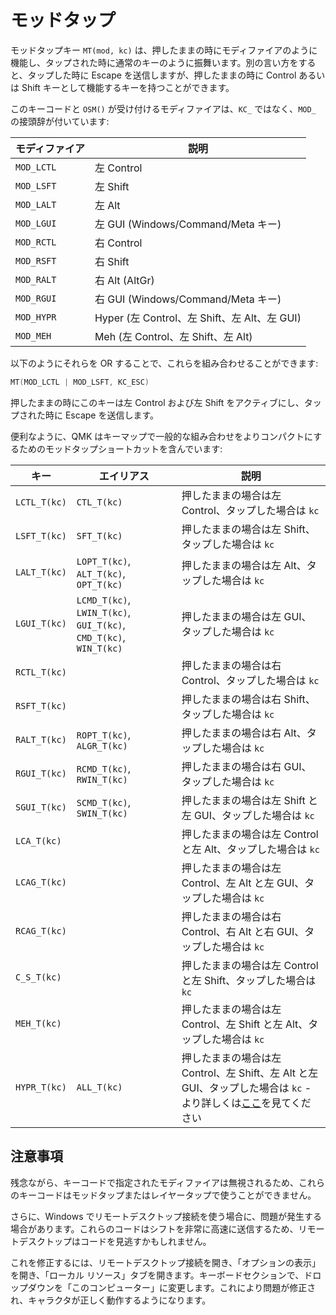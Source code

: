 # モッドタップ

<!---
  original document: 0.9.34:docs/mod_tap.md
  git diff 0.9.34 HEAD -- docs/mod_tap.md | cat
-->

モッドタップキー `MT(mod, kc)` は、押したままの時にモディファイアのように機能し、タップされた時に通常のキーのように振舞います。別の言い方をすると、タップした時に Escape を送信しますが、押したままの時に Control あるいは Shift キーとして機能するキーを持つことができます。

このキーコードと `OSM()` が受け付けるモディファイアは、`KC_` ではなく、`MOD_` の接頭辞が付いています:

| モディファイア |  説明                                        |
|----------------|----------------------------------------------|
|  `MOD_LCTL`    | 左 Control                                   |
|  `MOD_LSFT`    | 左 Shift                                     |
|  `MOD_LALT`    | 左 Alt                                       |
|  `MOD_LGUI`    | 左 GUI (Windows/Command/Meta キー)           |
|  `MOD_RCTL`    | 右 Control                                   |
|  `MOD_RSFT`    | 右 Shift                                     |
|  `MOD_RALT`    | 右 Alt (AltGr)                               |
|  `MOD_RGUI`    | 右 GUI (Windows/Command/Meta キー)           |
|  `MOD_HYPR`    | Hyper (左 Control、左 Shift、左 Alt、左 GUI) |
|  `MOD_MEH`     | Meh (左 Control、左 Shift、左 Alt)           |

以下のようにそれらを OR することで、これらを組み合わせることができます:

```c
MT(MOD_LCTL | MOD_LSFT, KC_ESC)
```

押したままの時にこのキーは左 Control および左 Shift をアクティブにし、タップされた時に Escape を送信します。

便利なように、QMK はキーマップで一般的な組み合わせをよりコンパクトにするためのモッドタップショートカットを含んでいます:

| キー         | エイリアス                  | 説明                                                        |
|--------------|-----------------------------|-------------------------------------------------------------|
| `LCTL_T(kc)` | `CTL_T(kc)`                 | 押したままの場合は左 Control、タップした場合は `kc`         |
| `LSFT_T(kc)` | `SFT_T(kc)`                 | 押したままの場合は左 Shift、タップした場合は `kc`           |
| `LALT_T(kc)` | `LOPT_T(kc)`, `ALT_T(kc)`, `OPT_T(kc)`                            | 押したままの場合は左 Alt、タップした場合は `kc` |
| `LGUI_T(kc)` | `LCMD_T(kc)`, `LWIN_T(kc)`, `GUI_T(kc)`, `CMD_T(kc)`, `WIN_T(kc)` | 押したままの場合は左 GUI、タップした場合は `kc` |
| `RCTL_T(kc)` |                             | 押したままの場合は右 Control、タップした場合は `kc`         |
| `RSFT_T(kc)` |                             | 押したままの場合は右 Shift、タップした場合は `kc`           |
| `RALT_T(kc)` | `ROPT_T(kc)`, `ALGR_T(kc)`  | 押したままの場合は右 Alt、タップした場合は `kc`             |
| `RGUI_T(kc)` | `RCMD_T(kc)`, `RWIN_T(kc)`  | 押したままの場合は右 GUI、タップした場合は `kc`             |
| `SGUI_T(kc)` | `SCMD_T(kc)`, `SWIN_T(kc)`  | 押したままの場合は左 Shift と左 GUI、タップした場合は `kc`             |
| `LCA_T(kc)`  |                             | 押したままの場合は左 Control と左 Alt、タップした場合は `kc`           |
| `LCAG_T(kc)` |                             | 押したままの場合は左 Control、左 Alt と左 GUI、タップした場合は `kc`   |
| `RCAG_T(kc)` |                             | 押したままの場合は右 Control、右 Alt と右 GUI、タップした場合は `kc`   |
| `C_S_T(kc)`  |                             | 押したままの場合は左 Control と左 Shift、タップした場合は `kc`         |
| `MEH_T(kc)`  |                             | 押したままの場合は左 Control、左 Shift と左 Alt、タップした場合は `kc` |
| `HYPR_T(kc)` | `ALL_T(kc)`  | 押したままの場合は左 Control、左 Shift、左 Alt と左 GUI、タップした場合は `kc` - より詳しくは[ここ](https://brettterpstra.com/2012/12/08/a-useful-caps-lock-key/)を見てください |

## 注意事項

残念ながら、キーコードで指定されたモディファイアは無視されるため、これらのキーコードはモッドタップまたはレイヤータップで使うことができません。

さらに、Windows でリモートデスクトップ接続を使う場合に、問題が発生する場合があります。これらのコードはシフトを非常に高速に送信するため、リモートデスクトップはコードを見逃すかもしれません。

これを修正するには、リモートデスクトップ接続を開き、「オプションの表示」を開き、「ローカル リソース」タブを開きます。キーボードセクションで、ドロップダウンを「このコンピューター」に変更します。これにより問題が修正され、キャラクタが正しく動作するようになります。
